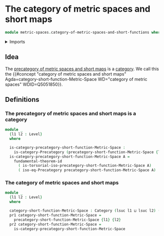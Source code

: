 # The category of metric spaces and short maps

```agda
module metric-spaces.category-of-metric-spaces-and-short-functions where
```

<details><summary>Imports</summary>

```agda
open import category-theory.categories
open import category-theory.isomorphisms-in-precategories

open import foundation.dependent-pair-types
open import foundation.fundamental-theorem-of-identity-types
open import foundation.universe-levels

open import metric-spaces.precategory-of-metric-spaces-and-short-functions
```

</details>

## Idea

The
[precategory of metric spaces and short maps](metric-spaces.precategory-of-metric-spaces-and-short-functions.md)
is a [category](category-theory.categories.md). We call this the {{#concept "category of metric spaces and short maps" Agda=category-short-function-Metric-Space WD="category of metric spaces" WDID=Q5051850}}.

## Definitions

### The precategory of metric spaces and short maps is a category

```agda
module _
  {l1 l2 : Level}
  where

  is-category-precategory-short-function-Metric-Space :
    is-category-Precategory (precategory-short-function-Metric-Space {l1} {l2})
  is-category-precategory-short-function-Metric-Space A =
    fundamental-theorem-id
      ( is-torsorial-iso-precategory-short-function-Metric-Space A)
      ( iso-eq-Precategory precategory-short-function-Metric-Space A)
```

### The category of metric spaces and short maps

```agda
module _
  {l1 l2 : Level}
  where

  category-short-function-Metric-Space : Category (lsuc l1 ⊔ lsuc l2) (l1 ⊔ l2)
  pr1 category-short-function-Metric-Space =
    precategory-short-function-Metric-Space {l1} {l2}
  pr2 category-short-function-Metric-Space =
    is-category-precategory-short-function-Metric-Space
```
